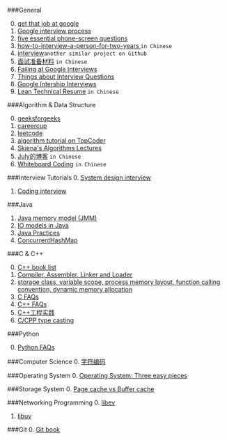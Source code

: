 ###General

0. [get that job at google](http://steve-yegge.blogspot.com/2008/03/get-that-job-at-google.html) 
1. [Google interview process](http://www.reddit.com/r/cscareerquestions/comments/1z97rx/from_a_googler_the_google_interview_process)
2. [five essential phone-screen questions](https://sites.google.com/site/steveyegge2/five-essential-phone-screen-questions)
3. [how-to-interview-a-person-for-two-years ](http://mindhacks.cn/2011/11/04/how-to-interview-a-person-for-two-years/) `in Chinese`
4. [interview](https://github.com/andreis/interview)`another similar project on Github`
5. [面试准备材料](http://blog.csdn.net/demon24/article/details/8470804) `in Chinese`
6. [Failing at Google Interviews](http://alexbowe.com/failing-at-google-interviews/)
7. [Things about Interview Questions](http://igor.moomers.org/interview-questions/)
8. [Google Intership Interviews](https://ecarmi.org/writing/google-internship/)
9. [Lean Technical Resume](http://lucida.me/blog/lean-technical-resume/) `in Chinese`

###Algorithm & Data Structure

0. [geeksforgeeks](http://www.geeksforgeeks.org/)
1. [careercup](http://www.careercup.com/)
2. [leetcode](http://leetcode.com/)
3. [algorithm tutorial on TopCoder](http://community.topcoder.com/tc?module=Static&d1=tutorials&d2=alg_index)
4. [Skiena's Algorithms Lectures](http://www3.cs.stonybrook.edu/~algorith/video-lectures/)
5. [July的博客](http://blog.csdn.net/v_JULY_v) `in Chinese`
6. [Whiteboard Coding](http://lucida.me/blog/whiteboard-coding-demystified/) `in Chinese`

###Interview Tutorials
0. [System design interview](http://www.palantir.com/2011/10/how-to-rock-a-systems-design-interview/)
1. [Coding interview](http://www.palantir.com/2011/10/the-coding-interview/)

###Java

1. [Java memory model (JMM)](http://jiangzhengjun.iteye.com/blog/652532)
2. [IO models in Java](http://2014.54chen.com/blog/2014/03/12/io-demystified/)
3. [Java Practices](http://www.javapractices.com/home/HomeAction.do;jsessionid=DBCC141936ACA203841A86DF6300940A)
4. [ConcurrentHashMap](http://www.ibm.com/developerworks/cn/java/java-lo-concurrenthashmap/)

###C & C++

0. [C++ book list](http://stackoverflow.com/questions/388242/the-definitive-c-book-guide-and-list?rq=1)
1. [Compiler, Assembler, Linker and Loader](http://www.tenouk.com/ModuleW.html)
2. [storage class, variable scope, process memory layout, function calling convention, dynamic memory allocation](http://www.tenouk.com/ModuleZ.html)
3. [C FAQs](http://c-faq.com/)
4. [C++ FAQs](https://isocpp.org/faq)
5. [C++工程实践](http://cloud.github.com/downloads/chenshuo/documents/CppPractice.pdf)
6. [C/CPP type casting](http://www.tenouk.com/Module22.html)

###Python

0. [Python FAQs](https://docs.python.org/2/faq/)

###Computer Science
0. [字符编码](http://www.imkevinyang.com/2009/02/%E5%AD%97%E7%AC%A6%E7%BC%96%E8%A7%A3%E7%A0%81%E7%9A%84%E6%95%85%E4%BA%8B%EF%BC%88ascii%EF%BC%8Cansi%EF%BC%8Cunicode%EF%BC%8Cutf-8%E5%8C%BA%E5%88%AB%EF%BC%89.html)

###Operating System
0. [Operating System: Three easy pieces](http://pages.cs.wisc.edu/~remzi/OSTEP/)

###Storage System
0. [Page cache vs Buffer cache](http://blog.csdn.net/thewayma/article/details/4287170)

###Networking Programming
0. [libev](http://pod.tst.eu/http://cvs.schmorp.de/libev/ev.pod)
1. [libuv](http://nikhilm.github.io/uvbook/)

###Git
0. [Git book](http://gitbook.liuhui998.com/index.html)
